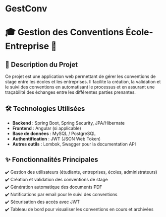 # GestConv
# 🎓 Gestion des Conventions École-Entreprise 📑  

## 🚀 Description du Projet  
Ce projet est une application web permettant de gérer les conventions de stage entre les écoles et les entreprises. Il facilite la création, la validation et le suivi des conventions en automatisant le processus et en assurant une traçabilité des échanges entre les différentes parties prenantes.  

## 🛠️ Technologies Utilisées  
- **Backend** : Spring Boot, Spring Security, JPA/Hibernate  
- **Frontend** : Angular (si applicable)  
- **Base de données** : MySQL / PostgreSQL  
- **Authentification** : JWT (JSON Web Token)   
- **Autres outils** : Lombok, Swagger pour la documentation API  

## ✨ Fonctionnalités Principales  
✔️ Gestion des utilisateurs (étudiants, entreprises, écoles, administrateurs)  
✔️ Création et validation des conventions de stage  
✔️ Génération automatique des documents PDF  
✔️ Notifications par email pour le suivi des conventions  
✔️ Sécurisation des accès avec JWT  
✔️ Tableau de bord pour visualiser les conventions en cours et archivées  

